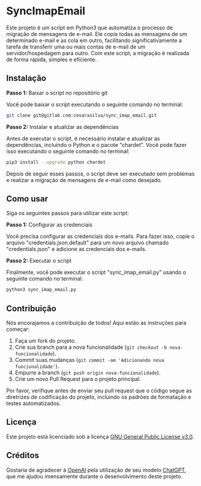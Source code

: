 # SyncImapEmail

Este projeto é um script em Python3 que automatiza o processo de migração de mensagens de e-mail. Ele copia todas as mensagens de um determinado e-mail e as cola em outro, facilitando significativamente a tarefa de transferir uma ou mais contas de e-mail de um servidor/hospedagem para outro. Com este script, a migração é realizada de forma rápida, simples e eficiente.

## Instalação

**Passo 1:** Baixar o script no repositório git

Você pode baixar o script executando o seguinte comando no terminal:

```bash
git clone git@gitlab.com:cesarasilva/sync_imap_email.git
```

**Passo 2:** Instalar e atualizar as dependências

Antes de executar o script, é necessário instalar e atualizar as dependências, incluindo o Python e o pacote "chardet". Você pode fazer isso executando o seguinte comando no terminal:

```bash
pip3 install --upgrade python chardet
```

Depois de seguir esses passos, o script deve ser executado sem problemas e realizar a migração de mensagens de e-mail como desejado.

## Como usar

Siga os seguintes passos para utilizar este script:

**Passo 1:** Configurar as credenciais

Você precisa configurar as credenciais dos e-mails. Para fazer isso, copie o arquivo "credentials.json.default" para um novo arquivo chamado "credentials.json" e adicione as credenciais dos e-mails.

**Passo 2:** Executar o script

Finalmente, você pode executar o script "sync_imap_email.py" usando o seguinte comando no terminal:

```bash
python3 sync_imap_email.py
```

## Contribuição

Nós encorajamos a contribuição de todos! Aqui estão as instruções para começar:

1. Faça um fork do projeto.
2. Crie sua branch para a nova funcionalidade (`git checkout -b nova-funcionalidade`).
3. Commit suas mudanças (`git commit -am 'Adicionando nova funcionalidade'`).
4. Empurre a branch (`git push origin nova-funcionalidade`).
5. Crie um novo Pull Request para o projeto principal.

Por favor, verifique antes de enviar seu pull request que o código segue as diretrizes de codificação do projeto, incluindo os padrões de formatação e testes automatizados.

## Licença

Este projeto está licenciado sob a licença [GNU General Public License v3.0](https://www.gnu.org/licenses/gpl-3.0.en.html).

## Créditos

Gostaria de agradecer à [OpenAI](https://openai.com) pela utilização de seu modelo [ChatGPT](https://chat.openai.com), que me ajudou imensamente durante o desenvolvimento deste projeto.